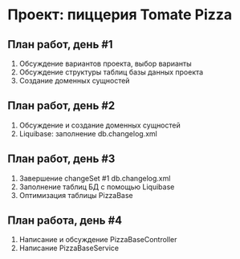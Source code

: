 Проект: пиццерия Tomate Pizza
=============================

## План работ, день #1

1. Обсуждение вариантов проекта, выбор варианты
2. Обсуждение структуры таблиц базы данных проекта
3. Создание доменных сущностей

## План работ, день #2

1. Обсуждение и создание доменных сущностей
2. Liquibase: заполнение db.changelog.xml

## План работ, день #3

1. Завершение changeSet #1 db.changelog.xml
2. Заполнение таблиц БД с помощью Liquibase
3. Оптимизация таблицы PizzaBase

## План работа, день #4

1. Написание и обсуждение PizzaBaseController
2. Написание PizzaBaseService
